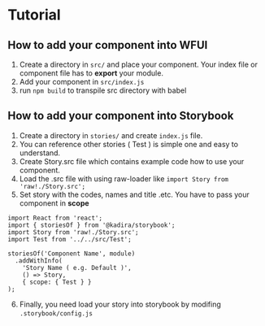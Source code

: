 # Tutorial

## How to add your component into WFUI
1. Create a directory in ```src/``` and place your component. Your index file or component file has to **export** your module.
2. Add your component in ```src/index.js```
3. run ```npm build``` to transpile src directory with babel

## How to add your component into Storybook
1. Create a directory in ```stories/``` and create ```index.js``` file.
2. You can reference other stories ( Test ) is simple one and easy to understand.
3. Create Story.src file which contains example code how to use your component.
4. Load the .src file with using raw-loader like ```import Story from 'raw!./Story.src';```
5. Set story with the codes, names and title .etc. You have to pass your component in **scope**
```
import React from 'react';
import { storiesOf } from '@kadira/storybook';
import Story from 'raw!./Story.src';
import Test from '../../src/Test';

storiesOf('Component Name', module)
  .addWithInfo(
    'Story Name ( e.g. Default )',
    () => Story,
    { scope: { Test } }
);
```
6. Finally, you need load your story into storybook by modifing ```.storybook/config.js```